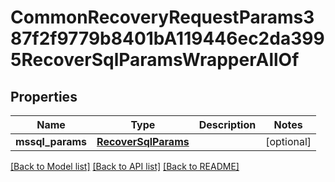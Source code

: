 # CommonRecoveryRequestParams387f2f9779b8401bA119446ec2da3995RecoverSqlParamsWrapperAllOf


## Properties
Name | Type | Description | Notes
------------ | ------------- | ------------- | -------------
**mssql_params** | [**RecoverSqlParams**](RecoverSqlParams.md) |  | [optional] 

[[Back to Model list]](../README.md#documentation-for-models) [[Back to API list]](../README.md#documentation-for-api-endpoints) [[Back to README]](../README.md)



